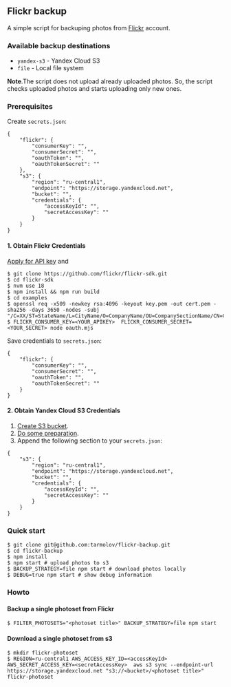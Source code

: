 ## Flickr backup
A simple script for backuping photos from [Flickr](https://flickr.com/) account.

### Available backup destinations
* `yandex-s3` - Yandex Cloud S3
* `file` - Local file system

**Note**.The script does not upload already uploaded photos. So, the script checks uploaded photos and starts uploading only new ones.

### Prerequisites
Create `secrets.json`:
```
{
    "flickr": {
        "consumerKey": "",
        "consumerSecret": "",
        "oauthToken": "",
        "oauthTokenSecret": ""
    },
    "s3": {
        "region": "ru-central1",
        "endpoint": "https://storage.yandexcloud.net",
        "bucket": "",
        "credentials": {
            "accessKeyId": "",
            "secretAccessKey": ""
        }
    }
}
```

#### 1. Obtain Flickr Credentials
[Apply for API key](https://www.flickr.com/services/apps/create/apply/) and
```
$ git clone https://github.com/flickr/flickr-sdk.git
$ cd flickr-sdk
$ nvm use 18
$ npm install && npm run build
$ cd examples
$ openssl req -x509 -newkey rsa:4096 -keyout key.pem -out cert.pem -sha256 -days 3650 -nodes -subj "/C=XX/ST=StateName/L=CityName/O=CompanyName/OU=CompanySectionName/CN=CommonNameOrHostname"
$ FLICKR_CONSUMER_KEY=<YOUR_APIKEY>  FLICKR_CONSUMER_SECRET=<YOUR_SECRET> node oauth.mjs
```

Save credentials to `secrets.json`:
```
{
    "flickr": {
        "consumerKey": "",
        "consumerSecret": "",
        "oauthToken": "",
        "oauthTokenSecret": ""
    }
}
```

#### 2. Obtain Yandex Cloud S3 Credentials
1. [Create S3 bucket](https://yandex.cloud/ru/docs/storage/quickstart?from=int-console-help-center-or-nav#the-first-bucket).
2. [Do some preparation](https://yandex.cloud/ru/docs/storage/s3/?from=int-console-help-center-or-nav#before-you-start).
3. Append the following section to your `secrets.json`:
```
{
    "s3": {
        "region": "ru-central1",
        "endpoint": "https://storage.yandexcloud.net",
        "bucket": "",
        "credentials": {
            "accessKeyId": "",
            "secretAccessKey": ""
        }
    }
}
```

### Quick start
```
$ git clone git@github.com:tarmolov/flickr-backup.git
$ cd flickr-backup
$ npm install
$ npm start # upload photos to s3
$ BACKUP_STRATEGY=file npm start # download photos locally
$ DEBUG=true npm start # show debug information
```

### Howto
#### Backup a single photoset from Flickr
```
$ FILTER_PHOTOSETS="<photoset title>" BACKUP_STRATEGY=file npm start
```

#### Download a single photoset from s3
```
$ mkdir flickr-photoset
$ REGION=ru-central1 AWS_ACCESS_KEY_ID=<accessKeyId> AWS_SECRET_ACCESS_KEY=<secretAccessKey>  aws s3 sync --endpoint-url https://storage.yandexcloud.net "s3://<bucket>/<photoset title>" flickr-photoset
```
